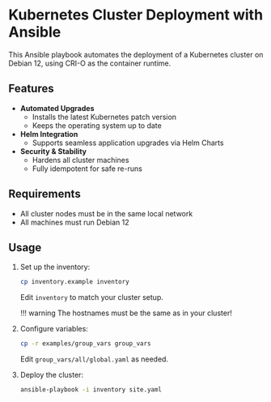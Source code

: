 # Kubernetes Cluster Deployment with Ansible  

This Ansible playbook automates the deployment of a Kubernetes cluster on Debian 12, using CRI-O as the container runtime.  

## Features  

- **Automated Upgrades**  
  - Installs the latest Kubernetes patch version  
  - Keeps the operating system up to date  
- **Helm Integration**  
  - Supports seamless application upgrades via Helm Charts  
- **Security & Stability**  
  - Hardens all cluster machines  
  - Fully idempotent for safe re-runs  

## Requirements  

- All cluster nodes must be in the same local network  
- All machines must run Debian 12  

## Usage  

1. Set up the inventory:  
    ```sh
    cp inventory.example inventory
    ```
    Edit `inventory` to match your cluster setup.

    !!! warning
        The hostnames must be the same as in your cluster!

2. Configure variables:
    ```sh
    cp -r examples/group_vars group_vars
    ```
    Edit `group_vars/all/global.yaml` as needed.

3. Deploy the cluster:
    ```sh
    ansible-playbook -i inventory site.yaml
    ```

